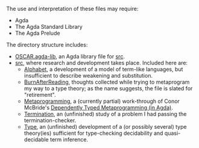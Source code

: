 The use and interpretation of these files may require:

- Agda
- The Agda Standard Library
- The Agda Prelude

The directory structure includes:

- [OSCAR.agda-lib](OSCAR.agda-lib), an Agda library file for [src](src).
- [src](src), where research and development takes place. Included here are:
  - [Alphabet](src/Alphabet.lagda.md), a development of a model of term-like languages, but insufficient to describe weakening and substitution.
  - [BurnAfterReading](src/BurnAfterReading.lagda.md), thoughts collected while trying to metaprogram my way to a type theory; as the name suggests, the file is slated for "retirement".
  - [Metaprogramming](src/Metaprogramming.lagda.md), a (currently partial) work-through of Conor McBride's [Dependently Typed Metaprogramming (in Agda)](../doc/Dependently%20Typed%20Metaprogramming%20(in%20Agda)-Conor%20McBride-August-26-2013.pdf).
  - [Termination](src/Termination.lagda.md), an (unfinished) study of a problem I had passing the termination-checker.
  - [Type](src/Type.lagda.md), an (unfinished) development of a (or possibly several) type theory(ies) sufficient for type-checking decidability and quasi-decidable term inference.
